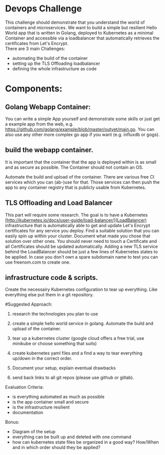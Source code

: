 # Devops Challenge

This challenge should demonstrate that you understand the world of containers and microservices.
We want to build a simple but resilient Hello World app that is written in Golang, deployed to Kubernetes as a minimal Container and accessible via a loadbalancer that automatically retrieves the certificates from Let's Encrypt.  
There are 3 main Challenges: 
- automating the build of the container
- setting up the TLS Offloading loadbalancer
- defining the whole infrastructure as code


# Components:

## Golang Webapp Container:

You can write a simple App yourself and demonstrate some skills or just get a example app from the web, e.g. https://github.com/golang/example/blob/master/outyet/main.go. You can also use any other more complex go app if you want (e.g. influxdb or gogs).

## build the webapp container.

It is important that the container that the app is deployed within is as small and as secure as possible. 
The Container should not contain an OS.

Automate the build and upload of the container. There are various free CI services which you can (ab-)use for that.
Those services can then push the app to any container registry that is publicly usable from Kubernetes.

## TLS Offloading and Load Balancer

This part will require some research. The goal is to have a Kubernetes [http://kubernetes.io/docs/user-guide/load-balancer/](LoadBalancer) infrastructure that is automatically able to get and update Let's Encrypt certificates for any service you deploy.
Find a suitable solution that you can easily spin up within your cluster. Document what made you chose that solution over other ones. You should never need to touch a Certificate and all Certificates should be updated automatically.
Adding a new TLS service behind the LoadBalancer should be just a few lines of Kubernetes states to be applied.
In case you don't own a spare subdomain name to test you can use freenom.com to create one.

## infrastructure code & scripts.

Create the necessairy Kubernetes configuration to tear up everything. 
Like everything else put them in a git repository.

#Suggested Approach:

1. research the technologies you plan to use

2. create a simple hello world service in golang. Automate the build and upload of the container.

3. tear up a kubernetes cluster (google cloud offers a free trial, use minikube or choose something that suits)

4. create kubernetes yaml files and a find a way to tear everything up/down in the correct order.

5. Document your setup, explain eventual drawbacks

6. send back links to all git repos (please use github or gitlab).


Evaluation Criteria:

- is everything automated as much as possible
- is the app container small and secure
- is the infrastructure resilient 
- documentation

Bonus:
- Diagram of the setup
- everything can be built up and deleted with one command
- how can kubernetes state files be organized in a good way? How/When and in which order should they be applied?
